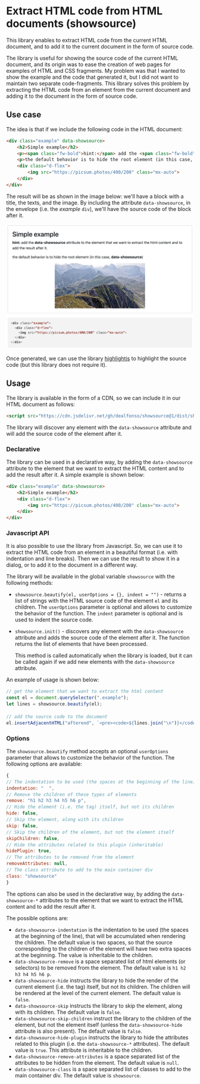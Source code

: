 # Extract HTML code from HTML documents (showsource)

This library enables to extract HTML code from the current HTML document, and to add it to the current document in the form of source code.

The library is useful for showing the source code of the current HTML document, and its origin was to ease the creation of web pages for examples of HTML and CSS fragments. My problem was that I wanted to show the example and the code that generated it, but I did not want to maintain two separate code-fragments. This library solves this problem by extracting the HTML code from an element from the current document and adding it to the document in the form of source code.

## Use case

The idea is that if we include the following code in the HTML document:

```html
<div class="example" data-showsource>
    <h2>Simple example</h2>
    <p><span class="fw-bold">hint:</span> add the <span class="fw-bold">data-showsource</span> attribute to the element that we want to extract the html content and to add the result after it.</p>
    <p>the default behavior is to hide the root element (in this case, <span class="fw-bold">data-showsource</span>)</p>
    <div class="d-flex">
        <img src="https://picsum.photos/400/200" class="mx-auto">
    </div>
</div>
```

The result will be as shown in the image below: we'll have a block with a title, the texts, and the image. By including the attribute `data-showsource`, in the envelope (i.e. the _example_ `div`), we'll have the source code of the block after it.

![Simple example](img/example.png)

Once generated, we can use the library [highlightjs](https://highlightjs.org/) to highlight the source code (but this library does not require it).

## Usage

The library is available in the form of a CDN, so we can include it in our HTML document as follows:

```html
<script src="https://cdn.jsdelivr.net/gh/dealfonso/showsource@1/dist/showsource.min.js"></script>
```

The library will discover any element with the `data-showsource` attribute and will add the source code of the element after it.

### Declarative

The library can be used in a declarative way, by adding the `data-showsource` attribute to the element that we want to extract the HTML content and to add the result after it. A simple example is shown below:

```html
<div class="example" data-showsource>
    <h2>Simple example</h2>
    <div class="d-flex">
        <img src="https://picsum.photos/400/200" class="mx-auto">
    </div>
</div>
```

### Javascript API

It is also possible to use the library from Javascript. So, we can use it to extract the HTML code from an element in a beautiful format (i.e. with indentation and line breaks). Then we can use the result to show it in a dialog, or to add it to the document in a different way.

The library will be available in the global variable `showsource` with the following methods:
- `showsource.beautify(el, userOptions = {}, indent = "")` - returns a list of strings with the HTML source code of the element `el` and its children. The `userOptions` parameter is optional and allows to customize the behavior of the function. The `indent` parameter is optional and is used to indent the source code.

- `showsource.init()` - discovers any element with the `data-showsource` attribute and adds the source code of the element after it. The function returns the list of elements that have been processed.

    This method is called automatically when the library is loaded, but it can be called again if we add new elements with the `data-showsource` attribute.

An example of usage is shown below:

```javascript
// get the element that we want to extract the html content
const el = document.querySelector(".example");
let lines = showsource.beautify(el);

// add the source code to the document
el.insertAdjacentHTML("afterend", `<pre><code>${lines.join("\n")}</code></pre>`);
```

### Options

The `showsource.beautify` method accepts an optional `userOptions` parameter that allows to customize the behavior of the function. The following options are available:

```javascript
{
// The indentation to be used (the spaces at the beginning of the line) (inheritable)
indentation: "  ",
// Remove the children of these types of elements
remove: "h1 h2 h3 h4 h5 h6 p",
// Hide the element (i.e. the tag) itself, but not its children
hide: false,
// Skip the element, along with its children
skip: false,
// Skip the children of the element, but not the element itself
skipChildren: false,
// Hide the attributes related to this plugin (inheritable)
hidePlugin: true,
// The attributes to be removed from the element
removeAttributes: null,
// The class attribute to add to the main container div
class: "showsource"
}
```

The options can also be used in the declarative way, by adding the `data-showsource-*` attributes to the element that we want to extract the HTML content and to add the result after it.

The possible options are:
- `data-showsource-indentation` is the indentation to be used (the spaces at the beginning of the line), that will be accumulated when rendering the children. The default value is two spaces, so that the source corresponding to the children of the element will have two extra spaces at the beginning. The value is inheritable to the children.
- `data-showsource-remove` is a space separated list of html elements (or selectors) to be removed from the element. The default value is `h1 h2 h3 h4 h5 h6 p`.
- `data-showsource-hide` instructs the library to hide the render of the current element (i.e. the tag) itself, but not its children. The children will be rendered at the level of the current element. The default value is `false`.
- `data-showsource-skip` instructs the library to skip the element, along with its children. The default value is `false`.
- `data-showsource-skip-children` instruct the library to the children of the element, but not the element itself (unless the `data-showsource-hide` attribute is also present). The default value is `false`.
- `data-showsource-hide-plugin` instructs the library to hide the attributes related to this plugin (i.e. the `data-showsource-*` attributes). The default value is `true`. This attribute is inheritable to the children.
- `data-showsource-remove-attributes` is a space separated list of the attributes to be hidden from the element. The default value is `null`.
- `data-showsource-class` is a space separated list of classes to add to the main container div. The default value is `showsource`.
